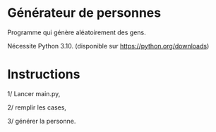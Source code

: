 # Générateur de personnes
Programme qui génère aléatoirement des gens.

Nécessite Python 3.10. (disponible sur https://python.org/downloads)

# Instructions
1/ Lancer main.py,

2/ remplir les cases,

3/ générer la personne.
